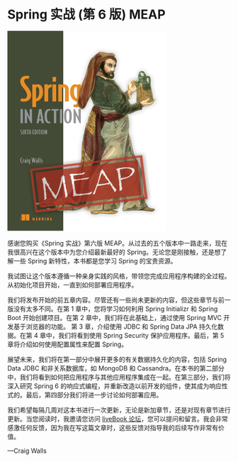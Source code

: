 # Spring 实战 (第 6 版) MEAP

![](./assets/00-Walls-Spring-6ed-MEAP-HI.png)

感谢您购买《Spring 实战》第六版 MEAP。从过去的五个版本中一路走来，现在我很高兴在这个版本中为您介绍最新最好的 Spring。无论您是刚接触，还是想了解一些 Spring 新特性，本书都是您学习 Spring 的宝贵资源。

我试图让这个版本遵循一种亲身实践的风格，带领您完成应用程序构建的全过程。从初始化项目开始，一直到如何部署应用程序。

我们将发布开始的前五章内容。尽管还有一些尚未更新的内容，但这些章节与前一版没有太多不同。在第 1 章中，您将学习如何利用 Spring Initializr 和 Spring Boot 开始创建项目。在第 2 章中，我们将在此基础上，通过使用 Spring MVC 开发基于浏览器的功能。
第 3 章，介绍使用 JDBC 和 Spring Data JPA 持久化数据。在第 4 章中，我们将看到使用 Spring Security 保护应用程序。最后，第 5 章将介绍如何使用配置属性来配置 Spring。

展望未来，我们将在第一部分中展开更多的有关数据持久化的内容，包括 Spring Data JDBC 和非关系数据库，如 MongoDB 和 Cassandra。在本书的第二部分中，我们将看到如何把应用程序与其他应用程序集成在一起。在第三部分，我们将深入研究 Spring 6 的响应式编程，并重新改造以前开发的组件，使其成为响应性式的。最后，第四部分我们将进一步讨论如何部署应用。

我们希望每隔几周对这本书进行一次更新，无论是新加章节，还是对现有章节进行更新。当您阅读时，我邀请您访问 [liveBook 论坛](https://livebook.manning.com/#!/book/spring-in-action-sixth-edition/discussion)，您可以提问和留言。我会非常感激任何反馈，因为我在写这篇文章时，这些反馈对指导我的后续写作非常有价值。

—Craig Walls



